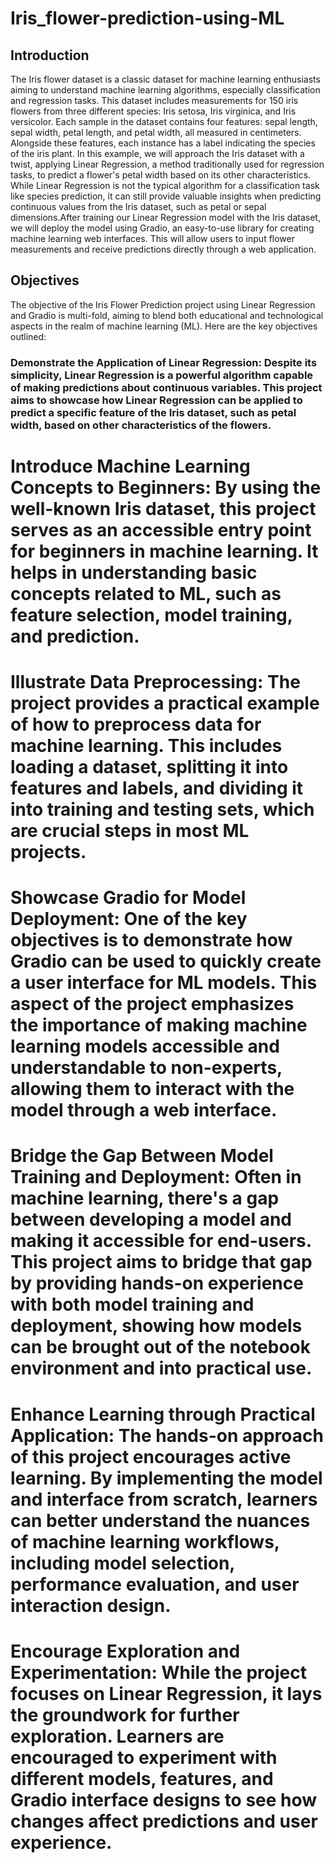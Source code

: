 # Iris_flower-prediction-using-ML

## Introduction
 The Iris flower dataset is a classic dataset for machine learning enthusiasts aiming to understand machine learning algorithms, especially classification and regression tasks. This dataset includes measurements for 150 iris flowers from three different species: Iris setosa, Iris virginica, and Iris versicolor. Each sample in the dataset contains four features: sepal length, sepal width, petal length, and petal width, all measured in centimeters. Alongside these features, each instance has a label indicating the species of the iris plant.
 In this example, we will approach the Iris dataset with a twist, applying Linear Regression, a method traditionally used for regression tasks, to predict a flower's petal width based on its other characteristics. While Linear Regression is not the typical algorithm for a classification task like species prediction, it can still provide valuable insights when predicting continuous values from the Iris dataset, such as petal or sepal dimensions.After training our Linear Regression model with the Iris dataset, we will deploy the model using Gradio, an easy-to-use library for creating machine learning web interfaces. This will allow users to input flower measurements and receive predictions directly through a web application.
## Objectives
The objective of the Iris Flower Prediction project using Linear Regression and Gradio is multi-fold, aiming to blend both educational and technological aspects in the realm of machine learning (ML). Here are the key objectives outlined:
### Demonstrate the Application of Linear Regression: Despite its simplicity, Linear Regression is a powerful algorithm capable of making predictions about continuous variables. This project aims to showcase how Linear Regression can be applied to predict a specific feature of the Iris dataset, such as petal width, based on other characteristics of the flowers.
# Introduce Machine Learning Concepts to Beginners: By using the well-known Iris dataset, this project serves as an accessible entry point for beginners in machine learning. It helps in understanding basic concepts related to ML, such as feature selection, model training, and prediction.
# Illustrate Data Preprocessing: The project provides a practical example of how to preprocess data for machine learning. This includes loading a dataset, splitting it into features and labels, and dividing it into training and testing sets, which are crucial steps in most ML projects.
# Showcase Gradio for Model Deployment: One of the key objectives is to demonstrate how Gradio can be used to quickly create a user interface for ML models. This aspect of the project emphasizes the importance of making machine learning models accessible and understandable to non-experts, allowing them to interact with the model through a web interface.
# Bridge the Gap Between Model Training and Deployment: Often in machine learning, there's a gap between developing a model and making it accessible for end-users. This project aims to bridge that gap by providing hands-on experience with both model training and deployment, showing how models can be brought out of the notebook environment and into practical use.
# Enhance Learning through Practical Application: The hands-on approach of this project encourages active learning. By implementing the model and interface from scratch, learners can better understand the nuances of machine learning workflows, including model selection, performance evaluation, and user interaction design.
# Encourage Exploration and Experimentation: While the project focuses on Linear Regression, it lays the groundwork for further exploration. Learners are encouraged to experiment with different models, features, and Gradio interface designs to see how changes affect predictions and user experience.
